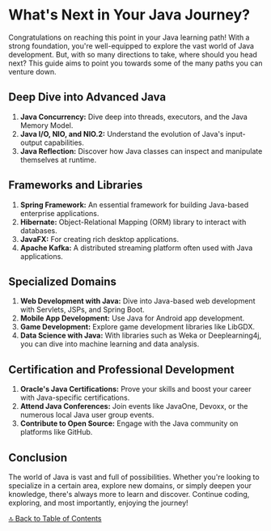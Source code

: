 # What's Next in Your Java Journey?

Congratulations on reaching this point in your Java learning path! With a strong foundation, you're well-equipped to explore the vast world of Java development. But, with so many directions to take, where should you head next? This guide aims to point you towards some of the many paths you can venture down.

## Deep Dive into Advanced Java

1. **Java Concurrency:** Dive deep into threads, executors, and the Java Memory Model.
2. **Java I/O, NIO, and NIO.2:** Understand the evolution of Java's input-output capabilities.
3. **Java Reflection:** Discover how Java classes can inspect and manipulate themselves at runtime.

## Frameworks and Libraries

1. **Spring Framework:** An essential framework for building Java-based enterprise applications.
2. **Hibernate:** Object-Relational Mapping (ORM) library to interact with databases.
3. **JavaFX:** For creating rich desktop applications.
4. **Apache Kafka:** A distributed streaming platform often used with Java applications.

## Specialized Domains

1. **Web Development with Java:** Dive into Java-based web development with Servlets, JSPs, and Spring Boot.
2. **Mobile App Development:** Use Java for Android app development.
3. **Game Development:** Explore game development libraries like LibGDX.
4. **Data Science with Java:** With libraries such as Weka or Deeplearning4j, you can dive into machine learning and data analysis.

## Certification and Professional Development

1. **Oracle's Java Certifications:** Prove your skills and boost your career with Java-specific certifications.
2. **Attend Java Conferences:** Join events like JavaOne, Devoxx, or the numerous local Java user group events.
3. **Contribute to Open Source:** Engage with the Java community on platforms like GitHub.

## Conclusion

The world of Java is vast and full of possibilities. Whether you're looking to specialize in a certain area, explore new domains, or simply deepen your knowledge, there's always more to learn and discover. Continue coding, exploring, and most importantly, enjoying the journey!

[🔝 Back to Table of Contents](../README.md)
